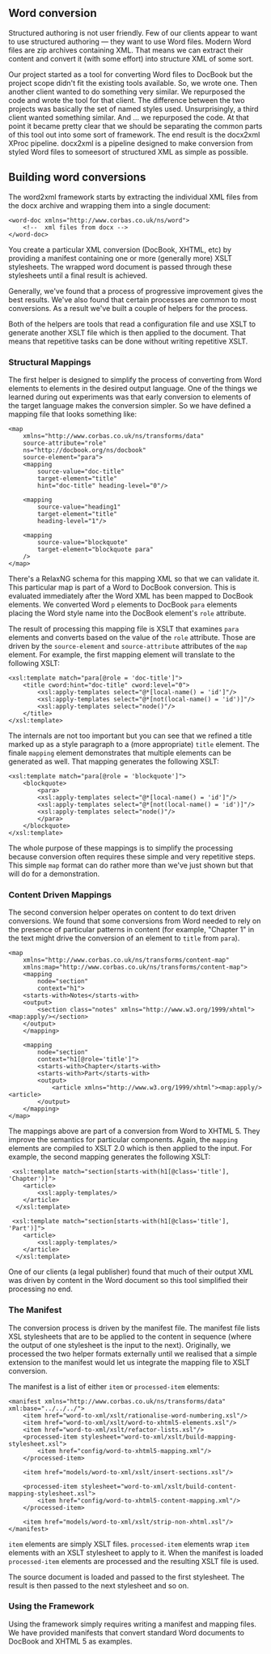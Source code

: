 ## Word conversion ##
Structured authoring is not user friendly. Few of our clients appear to want to use structured authoring — they want to use Word files. Modern Word files are zip archives containing XML. That means we can extract their content and convert it (with some effort) into structure XML of some sort.

Our project started as a tool for converting Word files to DocBook but the project scope didn't fit the existing tools available. So, we wrote one. Then another client wanted to do something very similar. We repurposed the code and wrote the tool for that client. The difference between the two projects was basically the set of named styles used. Unsurprisingly, a third client wanted something similar. And … we repurposed the code. At that point it became pretty clear that we should be separating the common parts of this tool out into some sort of framework. The end result is the docx2xml XProc pipeline. docx2xml is a pipeline designed to make conversion from styled Word files to someesort of structured XML as simple as possible.

## Building word conversions ##
The word2xml framework starts by extracting the individual XML files from the docx archive and wrapping them into a single document:

    <word-doc xmlns="http://www.corbas.co.uk/ns/word">
        <!--  xml files from docx -->
	</word-doc>
You create a particular XML conversion (DocBook, XHTML, etc) by providing a manifest  containing one or more (generally more) XSLT stylesheets. The wrapped word document is passed through these stylesheets until a final result is achieved. 

Generally, we've found that a process of progressive improvement gives the best results. We've also found that certain processes are common to most conversions. As a result we've built a couple of helpers for the process. 

Both of the helpers are tools that read a configuration file and use XSLT to generate another XSLT file which is then applied to the document. That means that repetitive tasks can be done without writing repetitive XSLT. 

### Structural Mappings
The first helper is designed to simplify the process of converting from Word elements to elements in the desired output language. One of the things we learned during out experiments was that early conversion to elements of the target language makes the conversion simpler. So we have defined a mapping file that looks something like:

	<map 
		xmlns="http://www.corbas.co.uk/ns/transforms/data"
		source-attribute="role" 
		ns="http://docbook.org/ns/docbook" 
		source-element="para">
		<mapping 
			source-value="doc-title" 
			target-element="title" 
			hint="doc-title" heading-level="0"/>
				
		<mapping 
			source-value="heading1" 
			target-element="title" 
			heading-level="1"/>
	
		<mapping
			source-value="blockquote"
			target-element="blockquote para"
		/>
	</map>
	
There's a RelaxNG schema for this mapping XML so that we can validate it. This particular map is part of a Word to DocBook conversion. This is evaluated immediately after the Word XML has been mapped to DocBook elements. We converted Word `p` elements to DocBook `para` elements placing the Word style name into the DocBook element's `role` attribute. 

The result of processing this mapping file is XSLT that  examines `para` elements and converts based on the value of the `role` attribute. Those are driven by the `source-element` and `source-attribute` attributes of the `map` element.  For example, the first mapping element will translate to the following XSLT:

	<xsl:template match="para[@role = 'doc-title']">
		<title cword:hint="doc-title" cword:level="0">
			<xsl:apply-templates select="@*[local-name() = 'id']"/>
			<xsl:apply-templates select="@*[not(local-name() = 'id')]"/>
			<xsl:apply-templates select="node()"/>
		</title>
	</xsl:template>

The internals are not too important but you can see that we refined a title marked up as a style paragraph to a (more appropriate) `title` element. The finale `mapping` element demonstrates that multiple elements can be generated as well.  That mapping generates the following XSLT:

	<xsl:template match="para[@role = 'blockquote']">
		<blockquote>
			<para>
			<xsl:apply-templates select="@*[local-name() = 'id']"/>
			<xsl:apply-templates select="@*[not(local-name() = 'id')]"/>
			<xsl:apply-templates select="node()"/>
			</para>
		</blockquote>
	</xsl:template>

The whole purpose of these mappings is to simplify the processing because conversion often requires these simple and very repetitive steps. This simple `map` format can do rather more than we've just shown but that will do for a demonstration. 

### Content Driven Mappings ###

The second conversion helper operates on content to do text driven conversions. We found that some conversions from Word needed to rely on the presence of particular patterns in content (for example, "Chapter 1" in the text might drive the conversion of an element to `title` from `para`).

	<map 
		xmlns="http://www.corbas.co.uk/ns/transforms/content-map"
		xmlns:map="http://www.corbas.co.uk/ns/transforms/content-map">
		<mapping 
			node="section" 
			context="h1">
		<starts-with>Notes</starts-with>
		<output>
        	<section class="notes" xmlns="http://www.w3.org/1999/xhtml"><map:apply/></section>
        </output>
    	</mapping>
		
		<mapping 
			node="section"
			context="h1[@role='title']">
			<starts-with>Chapter</starts-with>
			<starts-with>Part</starts-with>
			<output>
				<article xmlns="http://www.w3.org/1999/xhtml"><map:apply/><article>
			</output>
		</mapping>
	</map>
	
The mappings above are part of a conversion from Word to XHTML 5. They improve the semantics for particular components. Again, the `mapping` elements are compiled to XSLT 2.0  which is then applied to the input. For example, the second mapping generates the following XSLT:

	 <xsl:template match="section[starts-with(h1[@class='title'], 'Chapter')]">
	 	<article>
	 		<xsl:apply-templates/>
		</article>
      </xsl:template>

	 <xsl:template match="section[starts-with(h1[@class='title'], 'Part')]">
	 	<article>
	 		<xsl:apply-templates/>
		</article>
      </xsl:template>
		
One of our clients (a legal publisher) found that much of their output XML was driven by content in the Word document so this tool simplified their processing no end.

### The Manifest ###

The conversion process is driven by the manifest file. The manifest file lists XSL stylesheets that are to be applied to the content in sequence (where the output of one stylesheet is the input to the next).  Originally, we processed the two helper formats externally until we realised that a simple extension to the manifest would let us integrate the mapping file to XSLT conversion.

The manifest is a list of either `item` or `processed-item` elements:

	<manifest xmlns="http://www.corbas.co.uk/ns/transforms/data" xml:base="../../../">
		<item href="word-to-xml/xslt/rationalise-word-numbering.xsl"/>
		<item href="word-to-xml/xslt/word-to-xhtml5-elements.xsl"/>
		<item href="word-to-xml/xslt/refactor-lists.xsl"/>
		<processed-item stylesheet="word-to-xml/xslt/build-mapping-stylesheet.xsl">
			<item href="config/word-to-xhtml5-mapping.xml"/>
		</processed-item>
	
		<item href="models/word-to-xml/xslt/insert-sections.xsl"/>
	
		<processed-item stylesheet="word-to-xml/xslt/build-content-mapping-stylesheet.xsl">
			<item href="config/word-to-xhtml5-content-mapping.xml"/>
		</processed-item>
	
		<item href="models/word-to-xml/xslt/strip-non-xhtml.xsl"/>
	</manifest>

`item` elements are simply XSLT files. `processed-item` elements wrap `item` elements with an XSLT stylesheet to apply to it. When the manifest is loaded `processed-item` elements are processed and the resulting XSLT file is used.

The source document is loaded and passed to the first stylesheet. The result is then passed to the next stylesheet and so on. 

### Using the Framework ###

Using the framework simply requires writing a manifest and mapping files.  We have provided manifests that convert standard Word documents to DocBook and XHTML 5 as examples.